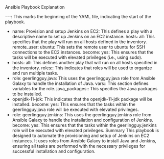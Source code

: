Ansible Playbook Explanation

---: This marks the beginning of the YAML file, indicating the start of the playbook.
- name: Provision and setup Jenkins on EC2: This defines a play with a descriptive name to set up Jenkins on an EC2 instance.
hosts: all: This specifies that the play will run on all hosts defined in the inventory.
remote_user: ubuntu: This sets the remote user to ubuntu for SSH connections to the EC2 instances.
become: yes: This ensures that the tasks will be executed with elevated privileges (i.e., using sudo).
- hosts: all: This defines another play that will run on all hosts specified in the inventory.
roles:: This indicates that roles will be used to organize and run multiple tasks.
- role: geerlingguy.java: This uses the geerlingguy.java role from Ansible Galaxy to handle the installation of Java.
vars:: This section defines variables for the role.
java_packages:: This specifies the Java packages to be installed.
- openjdk-11-jdk: This indicates that the openjdk-11-jdk package will be installed.
become: yes: This ensures that the tasks within the geerlingguy.java role will be executed with elevated privileges.
- role: geerlingguy.jenkins: This uses the geerlingguy.jenkins role from Ansible Galaxy to handle the installation and configuration of Jenkins.
become: yes: This ensures that the tasks within the geerlingguy.jenkins role will be executed with elevated privileges.
Summary
This playbook is designed to automate the provisioning and setup of Jenkins on EC2 instances. It uses roles from Ansible Galaxy to install Java and Jenkins, ensuring all tasks are performed with the necessary privileges for successful installation and configuration.
